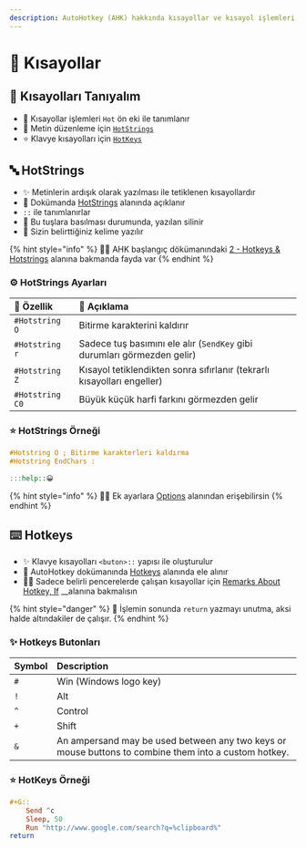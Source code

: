 ```yaml
---
description: AutoHotkey (AHK) hakkında kısayollar ve kısayol işlemleri
---
```


# 💞 Kısayollar

## 🔰 Kısayolları Tanıyalım

* 🧱 Kısayollar işlemleri `Hot` ön eki ile tanımlanır
* 💫 Metin düzenleme için [`HotStrings`](https://www.autohotkey.com/docs/Hotstrings.htm)
* ⭐ Klavye kısayolları için [`HotKeys`](https://www.autohotkey.com/docs/commands/Hotkey.htm)

## 🔤 HotStrings

* ✨ Metinlerin ardışık olarak yazılması ile tetiklenen kısayollardır
* 📃 Dokümanda [HotStrings](https://www.autohotkey.com/docs/commands/_Hotstring.htm) alanında açıklanır
* `::` ile tanımlanırlar
* 🧹 Bu tuşlara basılması durumunda, yazılan silinir
* 🛒 Sizin belirttiğiniz kelime yazılır

{% hint style="info" %}
‍🧙‍♂ AHK başlangıç dökümanındaki [2 - Hotkeys & Hotstrings](https://www.autohotkey.com/docs/Tutorial.htm#s2) alanına bakmanda fayda var
{% endhint %}

### ⚙️ HotStrings Ayarları

| 💎 Özellik | 📑 Açıklama |
| :--- | :--- |
| `#Hotstring O` | Bitirme karakterini kaldırır |
| `#Hotstring r` | Sadece tuş basımını ele alır \(`SendKey` gibi durumları görmezden gelir\) |
| `#Hotstring Z` | Kısayol tetiklendikten sonra sıfırlanır \(tekrarlı kısayolları engeller\) |
| `#Hotstring C0` | Büyük küçük harfi farkını görmezden gelir |

### ⭐ HotStrings Örneği

```haskell
#Hotstring O ; Bitirme karakterleri kaldırma
#Hotstring EndChars :
    
:::help::😀
```

{% hint style="info" %}
🧙‍♂️️ Ek ayarlara [Options](https://www.autohotkey.com/docs/Hotstrings.htm#Options) alanından erişebilirsin
{% endhint %}

## ⌨️ Hotkeys

* ✨ Klavye kısayolları `<buton>::` yapısı ile oluşturulur
* 🔗 AutoHotkey dokümanında [Hotkeys](https://www.autohotkey.com/docs/Hotkeys.htm) alanında ele alınır
* 👮‍♂️ Sadece belirli pencerelerde çalışan kısayollar için [Remarks About Hotkey, If](https://www.autohotkey.com/docs/commands/Hotkey.htm#IfWin) __alanına bakmalısın

{% hint style="danger" %}
📢️ İşlemin sonunda `return` yazmayı unutma, aksi halde altındakiler de çalışır.
{% endhint %}

### ✨ Hotkeys Butonları

| Symbol | Description |
| :--- | :--- |
| `#` | Win \(Windows logo key\) |
| `!` | Alt |
| `^` | Control |
| `+` | Shift |
| `&` | An ampersand may be used between any two keys or mouse buttons to combine them into a custom hotkey. |

### ⭐ HotKeys Örneği

```haskell
#+G::
    Send ^c
    Sleep, 50
    Run "http://www.google.com/search?q=%clipboard%"
return
```


